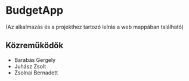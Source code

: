 # BudgetApp
(Az alkalmazás és a projekthez tartozó leírás a web mappában található)

## Közreműködők

* Barabás Gergely
* Juhász Zsolt
* Zsolnai Bernadett
